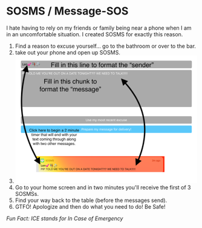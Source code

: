 # SOSMS / Message-SOS
I hate having to rely on my friends or family being near a phone when I am in an uncomfortable situation. I created SOSMS for exactly this reason.
1. Find a reason to excuse yourself... go to the bathroom or over to the bar.
2. take out your phone and open up SOSMS.
3. ![HowTOImage](https://github.com/ellscha/SOSMS/blob/master/Simulator%20Screen%20Shot%20-%20iPad%20Pro%20(12.9-inch)%20(3rd%20generation)%20-%202020-02-19%20at%2021.06.52.png)
4. Go to your home screen and in two minutes you'll receive the first of 3 SOSMSs.
5. Find your way back to the table (before the messages send).
6. GTFO! Apologize and then do what you need to do! Be Safe!

*Fun Fact: ICE stands for In Case of Emergency*
